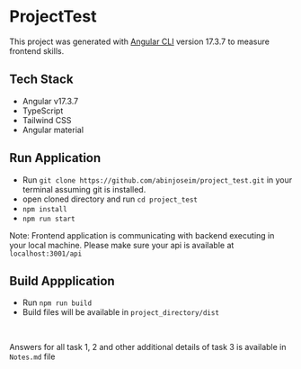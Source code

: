 # ProjectTest

This project was generated with [Angular CLI](https://github.com/angular/angular-cli) version 17.3.7 to measure frontend skills.

## Tech Stack

- Angular v17.3.7
- TypeScript
- Tailwind CSS
- Angular material

## Run Application

- Run `git clone https://github.com/abinjoseim/project_test.git` in your terminal assuming git is installed.
- open cloned directory and run `cd project_test`
- `npm install`
- `npm run start`

Note: Frontend application is communicating with backend executing in your local machine. Please make sure your api is available at `localhost:3001/api`

## Build Appplication

- Run `npm run build`
- Build files will be available in `project_directory/dist`

<br />

Answers for all task 1, 2 and other additional details of task 3 is available in `Notes.md` file

